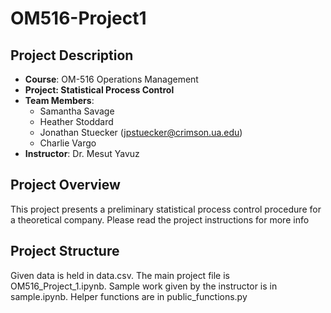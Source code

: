 # OM516-Project1

## Project Description

- **Course**: OM-516 Operations Management
- **Project: Statistical Process Control**
- **Team Members**: 
    - Samantha Savage
    - Heather Stoddard
    - Jonathan Stuecker (jpstuecker@crimson.ua.edu)
    - Charlie Vargo
- **Instructor**: Dr. Mesut Yavuz

## Project Overview

This project presents a preliminary statistical process control procedure for a theoretical company. Please read the project instructions for more info

## Project Structure

Given data is held in data.csv. The main project file is OM516_Project_1.ipynb. Sample work given by the instructor is in sample.ipynb. Helper functions are in public_functions.py